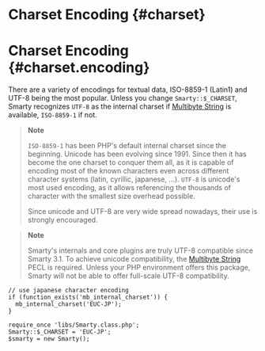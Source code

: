 Charset Encoding {#charset}
================

Charset Encoding {#charset.encoding}
================

There are a variety of encodings for textual data, ISO-8859-1 (Latin1)
and UTF-8 being the most popular. Unless you change `Smarty::$_CHARSET`, 
Smarty recognizes `UTF-8` as the internal charset if 
[Multibyte String](https://www.php.net/mbstring) is available, 
`ISO-8859-1` if not.

> **Note**
>
> `ISO-8859-1` has been PHP\'s default internal charset since the
> beginning. Unicode has been evolving since 1991. Since then it has
> become the one charset to conquer them all, as it is capable of
> encoding most of the known characters even across different character
> systems (latin, cyrillic, japanese, ...). `UTF-8` is unicode\'s most
> used encoding, as it allows referencing the thousands of character
> with the smallest size overhead possible.
>
> Since unicode and UTF-8 are very wide spread nowadays, their use is
> strongly encouraged.

> **Note**
>
> Smarty\'s internals and core plugins are truly UTF-8 compatible since
> Smarty 3.1. To achieve unicode compatibility, the [Multibyte
> String](https://www.php.net/mbstring) PECL is required. Unless your PHP
> environment offers this package, Smarty will not be able to offer
> full-scale UTF-8 compatibility.


    // use japanese character encoding
    if (function_exists('mb_internal_charset')) {
      mb_internal_charset('EUC-JP');
    }

    require_once 'libs/Smarty.class.php';
    Smarty::$_CHARSET = 'EUC-JP';
    $smarty = new Smarty();
      
     
